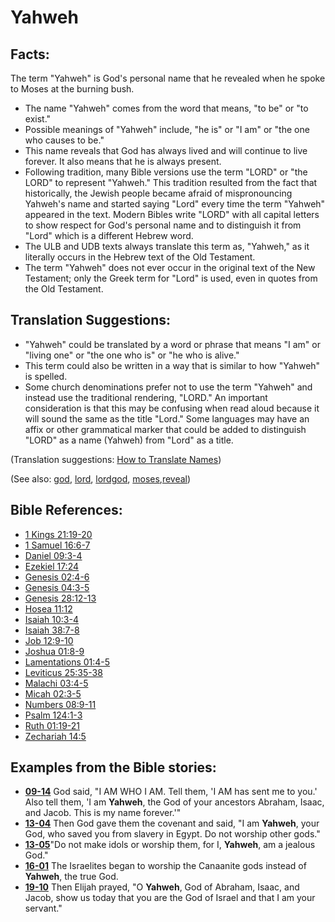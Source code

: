 # Yahweh #

## Facts: ##

The term "Yahweh" is God's personal name that he revealed when he spoke to Moses at the burning bush. 

* The name "Yahweh" comes from the word that means, "to be" or "to exist."
* Possible meanings of "Yahweh" include, "he is" or "I am" or "the one who causes to be."
* This name reveals that God has always lived and will continue to live forever. It also means that he is always present.
* Following tradition, many Bible versions use the term "LORD" or "the LORD" to represent "Yahweh." This tradition resulted from the fact that historically, the Jewish people became afraid of mispronouncing Yahweh's name and started saying "Lord" every time the term "Yahweh" appeared in the text. Modern Bibles write "LORD" with all capital letters to show respect for God's personal name and to distinguish it from "Lord" which is a different Hebrew word.
* The ULB and UDB texts always translate this term as, "Yahweh," as it literally occurs in the Hebrew text of the Old Testament.
* The term "Yahweh" does not ever occur in the original text of the New Testament; only the Greek term for "Lord" is used, even in quotes from the Old Testament.

## Translation Suggestions: ##

* "Yahweh" could be translated by a word or phrase that means "I am" or "living one" or "the one who is" or "he who is alive."
* This term could also be written in a way that is similar to how "Yahweh" is spelled.
* Some church denominations prefer not to use the term "Yahweh" and instead use the traditional rendering, "LORD." An important consideration is that this may be confusing when read aloud because it will sound the same as the title "Lord." Some languages may have an affix or other grammatical marker that could be added to distinguish "LORD" as a name (Yahweh) from "Lord" as a title.

(Translation suggestions: [How to Translate Names](https://git.door43.org/Door43/en-ta-translate-vol1/src/master/content/translate_names.md))

(See also: [god](../kt/god.md), [lord](../kt/lord.md),  [lordgod](../kt/lordgod.md), [moses](../other/moses.md),[reveal](../kt/reveal.md))

## Bible References: ##

* [1 Kings 21:19-20](https://door43.org/en/bible/notes/1ki/21/19)
* [1 Samuel 16:6-7](https://door43.org/en/bible/notes/1sa/16/06)
* [Daniel 09:3-4](https://door43.org/en/bible/notes/dan/09/03)
* [Ezekiel 17:24](https://door43.org/en/bible/notes/ezk/17/24)
* [Genesis 02:4-6](https://door43.org/en/bible/notes/gen/02/04)
* [Genesis 04:3-5](https://door43.org/en/bible/notes/gen/04/03)
* [Genesis 28:12-13](https://door43.org/en/bible/notes/gen/28/12)
* [Hosea 11:12](https://door43.org/en/bible/notes/hos/11/12)
* [Isaiah 10:3-4](https://door43.org/en/bible/notes/isa/10/03)
* [Isaiah 38:7-8](https://door43.org/en/bible/notes/isa/38/07)
* [Job 12:9-10](https://door43.org/en/bible/notes/job/12/09)
* [Joshua 01:8-9](https://door43.org/en/bible/notes/jos/01/08)
* [Lamentations 01:4-5](https://door43.org/en/bible/notes/lam/01/04)
* [Leviticus 25:35-38](https://door43.org/en/bible/notes/lev/25/35)
* [Malachi 03:4-5](https://door43.org/en/bible/notes/mal/03/04)
* [Micah 02:3-5](https://door43.org/en/bible/notes/mic/02/03)
* [Numbers 08:9-11](https://door43.org/en/bible/notes/num/08/09)
* [Psalm 124:1-3](https://door43.org/en/bible/notes/psa/124/001)
* [Ruth 01:19-21](https://door43.org/en/bible/notes/rut/01/19)
* [Zechariah 14:5](https://door43.org/en/bible/notes/zec/14/05)

## Examples from the Bible stories: ##

* __[09-14](https://door43.org/en/obs/notes/frames/09-14)__ God said, "I AM WHO I AM. Tell them, 'I AM has sent me to you.' Also tell them, 'I am __Yahweh__, the God of your ancestors Abraham, Isaac, and Jacob. This is my name forever.'"
* __[13-04](https://door43.org/en/obs/notes/frames/13-04)__ Then God gave them the covenant and said, "I am __Yahweh__, your God, who saved you from slavery in Egypt. Do not worship other gods."
* __[13-05](https://door43.org/en/obs/notes/frames/13-05)__"Do not make idols or worship them, for I, __Yahweh__, am a jealous God."
* __[16-01](https://door43.org/en/obs/notes/frames/16-01)__ The Israelites began to worship the Canaanite gods instead of __Yahweh__, the true God.
* __[19-10](https://door43.org/en/obs/notes/frames/19-10)__ Then Elijah prayed, "O __Yahweh__, God of Abraham, Isaac, and Jacob, show us today that you are the God of Israel and that I am your servant."


